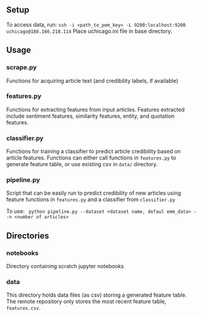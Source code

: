 ## Setup

To access data, run: ```ssh -i <path_to_pem_key> -L 9200:localhost:9200 uchicago@188.166.218.114```
Place uchicago.ini file in base directory. 

## Usage

### scrape.py

Functions for acquiring article text (and credibility labels, if available)

### features.py

Functions for extracting features from input articles. Features extracted include sentiment features, similarity features, entity, and quotation features.

### classifier.py

Functions for training a classifier to predict article credibility based on article features. Functions can either call functions in `features.py` to generate feature table, or use existing csv in `data/` directory.  

### pipeline.py

Script that can be easily run to predict credibility of new articles using feature functions in `features.py` and a classifier from `classifier.py`

To use:
``` python pipeline.py --dataset <dataset name, defaul emm_data> --n <number of articles>```

## Directories

### notebooks

Directory containing scratch jupyter notebooks

### data

This directory holds data files (as csv) storing a generated feature table. The remote repository only stores the most recent feature table, `features.csv`.